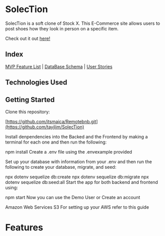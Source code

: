 # SolecTion

SolecTion is a soft clone of Stock X. This E-Commerce site allows users to post shoes how they look in person on a specific item.

Check out it out [here!](https://solection.onrender.com/)

## Index

[MVP Feature List](https://github.com/tayjlim/SolecTion/wiki/Features-List) | [DataBase Schema](https://github.com/tayjlim/SolecTion/wiki/db_schema) | [User Stories](https://github.com/tayjlim/SolecTion/wiki/User-Stories)

## Technologies Used


## Getting Started 
Clone this repository:

[https://github.com/itsmaica/Remotebnb.git](https://github.com/tayjlim/SolecTion)

Install denpendencies into the Backed and the Frontend by making a terminal for each one and then run the following:

npm install
Create a .env file using the .envexample provided

Set up your database with information from your .env and then run the following to create your database, migrate, and seed:

npx dotenv sequelize db:create
npx dotenv sequelize db:migrate
npx dotenv sequelize db:seed:all
Start the app for both backend and frontend using:

npm start
Now you can use the Demo User or Create an account

Amazon Web Services S3
For setting up your AWS refer to this guide

# Features
